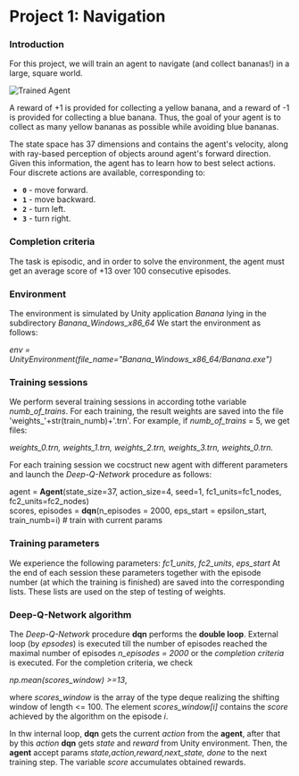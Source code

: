 [//]: # (Image References)

[image1]: https://user-images.githubusercontent.com/10624937/42135619-d90f2f28-7d12-11e8-8823-82b970a54d7e.gif "Trained Agent"

# Project 1: Navigation

### Introduction

For this project, we will train an agent to navigate (and collect bananas!) in a large, square world.  

![Trained Agent][image1]

A reward of +1 is provided for collecting a yellow banana, and a reward of -1 is provided for collecting a blue banana.  Thus, the goal of your agent is to collect as many yellow bananas as possible while avoiding blue bananas.  

The state space has 37 dimensions and contains the agent's velocity, along with ray-based perception of objects around agent's forward direction.  Given this information, the agent has to learn how to best select actions.  Four discrete actions are available, corresponding to:
- **`0`** - move forward.
- **`1`** - move backward.
- **`2`** - turn left.
- **`3`** - turn right.

### Completion criteria

The task is episodic, and in order to solve the environment, the agent must get an average score of +13 over 100 consecutive episodes.

### Environment

The environment is simulated by Unity application _Banana_ lying in the subdirectory _Banana_Windows_x86_64_
We start the environment as follows:

_env = UnityEnvironment(file_name="Banana_Windows_x86_64/Banana.exe")_

### Training sessions

We perform several training sessions in according  tothe variable _numb_of_trains_.
For each training, the result weights are saved into the file 'weights_'+str(train_numb)+'.trn'.
For example, if _numb_of_trains_ = 5, we get files:

   _weights_0.trn,  weights_1.trn,  weights_2.trn,  weights_3.trn, weights_0.trn._

For each training session we cocstruct new agent with different parameters
and launch the *Deep-Q-Network* procedure as follows:

  agent = **Agent**(state_size=37, action_size=4, seed=1, fc1_units=fc1_nodes, fc2_units=fc2_nodes)       
  scores, episodes = **dqn**(n_episodes = 2000, eps_start = epsilon_start, train_numb=i)  # train with current params

### Training parameters

We experience the following parameters:  _fc1_units_, _fc2_units_,  _eps_start_
At the end of each session these parameters together with the episode number (at which the training is finished) 
are saved into the corresponding lists. These lists are used on the step of testing of weights.

### Deep-Q-Network algorithm

The _Deep-Q-Network_ procedure **dqn** performs the **double loop**. External loop (by _epsodes_) is executed till 
the number of episodes reached the maximal number of episodes _n_episodes = 2000_ or the _completion criteria_ is executed.
For the completion criteria, we check  

  _np.mean(scores_window) >=13_,  

where _scores_window_ is the array of the type deque realizing  the shifting window of length <= 100.
The element _scores_window[i]_ contains the _score_ achieved by the algorithm on the episode _i_.

In thw internal loop,  **dqn** gets the current _action_ from the **agent**,
after that by this _action_ **dqn** gets _state_ and _reward_ from Unity environment.
Then, the **agent** accept params _state,action,reward,next_state, done_
to the next training step. The variable _score_ accumulates obtained rewards.




